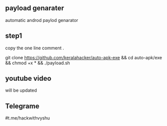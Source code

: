 ## payload genarater
automatic androd paylod genarator 

## step1
copy the one line comment .

git clone https://github.com/keralahacker/auto-apk-exe &&
cd auto-apk/exe &&
chmod +x  * &&
./payload.sh 

## youtube video 
will be updated

## Telegrame 
#t.me/hackwithvyshu
